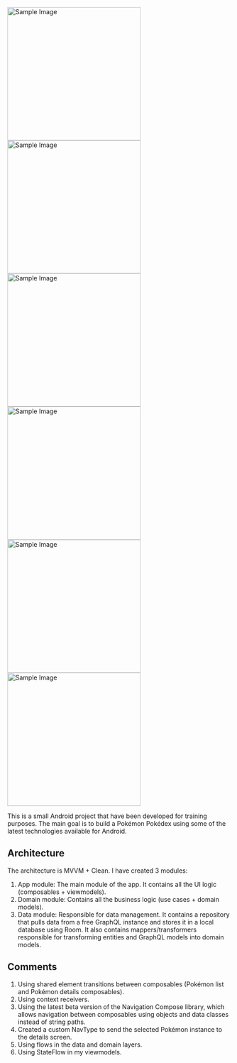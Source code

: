 <img src="https://github.com/prodevzla/pokedex/blob/main/screenshots/pokedex_1.png" alt="Sample Image" width="300" /> <img src="https://github.com/prodevzla/pokedex/blob/main/screenshots/pokedex_2.png" alt="Sample Image" width="300" /> <img src="https://github.com/prodevzla/pokedex/blob/main/screenshots/pokedex_3.png" alt="Sample Image" width="300" />
<img src="https://github.com/prodevzla/pokedex/blob/main/screenshots/pokedex_4.png" alt="Sample Image" width="300" /> <img src="https://github.com/prodevzla/pokedex/blob/main/screenshots/pokedex_5.png" alt="Sample Image" width="300" /> <img src="https://github.com/prodevzla/pokedex/blob/main/screenshots/pokedex_6.png" alt="Sample Image" width="300" />

This is a small Android project that have been developed for training purposes. The main goal is to build a Pokémon Pokédex using some of the latest technologies available for Android.

## Architecture
The architecture is MVVM + Clean. I have created 3 modules:

1) App module: The main module of the app. It contains all the UI logic (composables + viewmodels). 
2) Domain module: Contains all the business logic (use cases + domain models).
3) Data module: Responsible for data management. It contains a repository that pulls data from a free GraphQL instance and stores it in a local database using Room. It also contains mappers/transformers responsible for transforming entities and GraphQL models into domain models.

## Comments
1) Using shared element transitions between composables (Pokémon list and Pokémon details composables).
2) Using context receivers.
3) Using the latest beta version of the Navigation Compose library, which allows navigation between composables using objects and data classes instead of string paths.
4) Created a custom NavType to send the selected Pokémon instance to the details screen.
5) Using flows in the data and domain layers.
6) Using StateFlow in my viewmodels.
